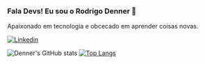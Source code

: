 
### Fala Devs! Eu sou o Rodrigo Denner 🦈
Apaixonado em tecnologia e obcecado em aprender coisas novas.

[![Linkedin](https://img.shields.io/badge/LinkedIn-0077B5?style=for-the-badge&logo=linkedin&logoColor=white)](https://https://www.linkedin.com/in/rodrigo-denner-319089213/)

![Denner's GitHub stats](https://github-readme-stats.vercel.app/api?username=rodrigodenner&show_icons=true&theme=merko)
[![Top Langs](https://github-readme-stats.vercel.app/api/top-langs/?username=rodrigodenner)](https://github.com/anuraghazra/github-readme-stats)

